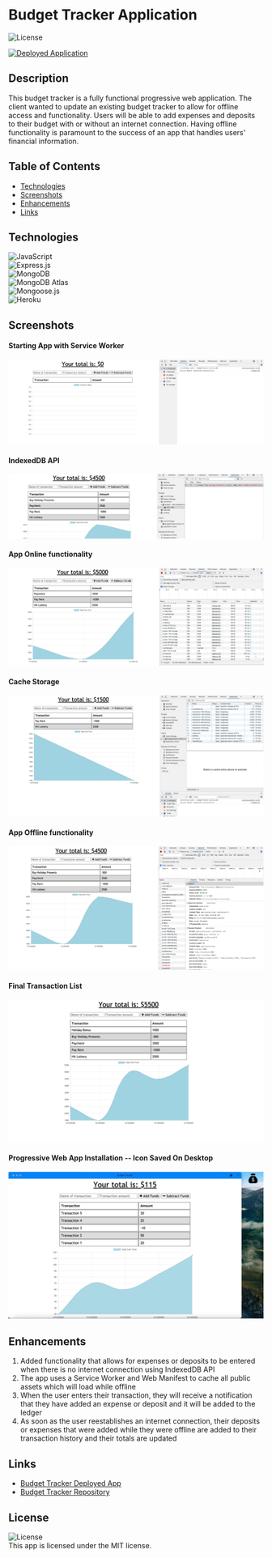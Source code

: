 # Budget Tracker Application
![License](https://img.shields.io/badge/license-MIT%20License-blue.svg)

<a href="https://budgettrackerbds.herokuapp.com/">![Deployed Application](https://img.shields.io/badge/Deployed%20App-orange.svg)</a>


## Description
This budget tracker is a fully functional progressive web application. The client wanted to update an existing budget tracker to allow for offline access and functionality. Users will be able to add expenses and deposits to their budget with or without an internet connection. Having offline functionality is paramount to the success of an app that handles users' financial information.

## Table of Contents
* [Technologies](#technologies)
* [Screenshots](#screenshots)
* [Enhancements](#enhancements)
* [Links](#links)

## Technologies
![JavaScript](https://img.shields.io/badge/JavaScript-F7DF1E?style=for-the-badge&logo=javascript&logoColor=black)  
![Express.js](https://img.shields.io/badge/Express.js-404D59?style=for-the-badge)  
![MongoDB](https://img.shields.io/badge/MongoDB-4EA94B?style=for-the-badge&logo=mongodb&logoColor=white)  
![MongoDB Atlas](https://img.shields.io/badge/MongoDB%20Atlas-4EA94B?style=for-the-badge&logo=mongodb&logoColor=white)  
![Mongoose.js](https://img.shields.io/badge/Mongoose.js-880000?style=for-the-badge)  
![Heroku](https://img.shields.io/badge/Heroku-430098?style=for-the-badge&logo=heroku&logoColor=white)  

## Screenshots
#### Starting App with Service Worker
![Screenshots](./assets/img/Screenshot_start.png)
#### IndexedDB API
![Screenshots](./assets/img/Screenshot_indexedb.png)
#### App Online functionality
![Screenshots](./assets/img/Screenshot_online.png)
#### Cache Storage
![Screenshots](./assets/img/Screenshot_cache.png)
#### App Offline functionality
![Screenshots](./assets/img/Screenshot_offlinebackonline.png)
#### Final Transaction List 
![Screenshots](./assets/img/Screenshot_finaltransactions.png)
#### Progressive Web App Installation -- Icon Saved On Desktop
![Screenshots](./assets/img/Screenshot_PWA.png)

## Enhancements
1. Added functionality that allows for expenses or deposits to be entered when there is no internet connection using IndexedDB API
2. The app uses a Service Worker and Web Manifest to cache all public assets which will load while offline
3. When the user enters their transaction, they will receive a notification that they have added an expense or deposit and it will be added to the ledger 
4. As soon as the user reestablishes an internet connection, their deposits or expenses that were added while they were offline are added to their transaction history and their totals are updated

## Links
* [Budget Tracker Deployed App](https://budgettrackerbds.herokuapp.com/)
* [Budget Tracker Repository](https://github.com/bspiewak6/budget-tracker)

## License
![License](https://img.shields.io/badge/license-MIT%20License-blue.svg)  
This app is licensed under the MIT license.